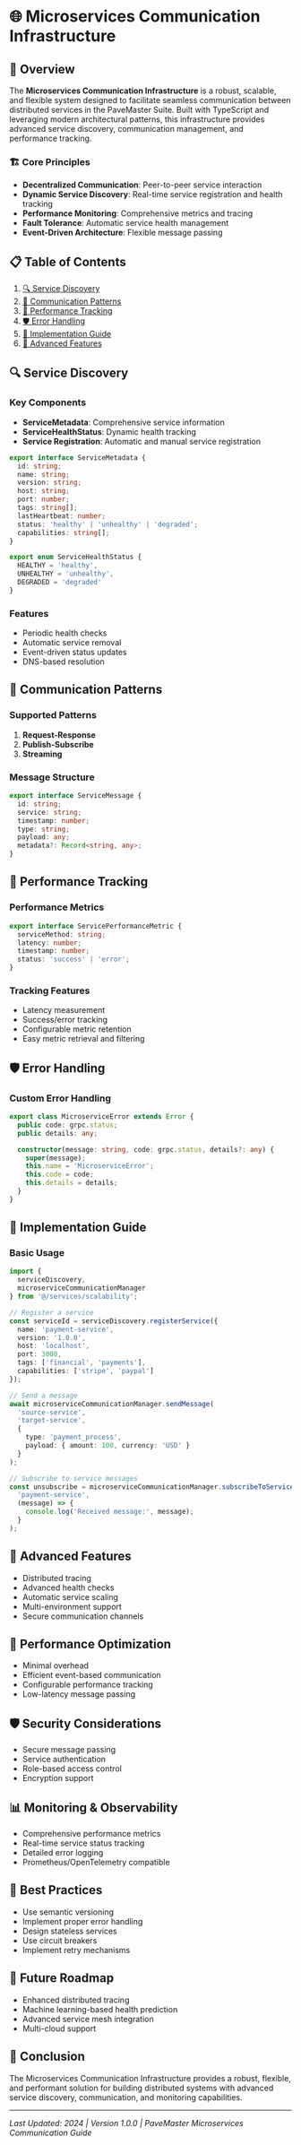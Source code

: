 # 🌐 Microservices Communication Infrastructure

## 🎯 Overview

The **Microservices Communication Infrastructure** is a robust, scalable, and flexible system designed to facilitate seamless communication between distributed services in the PaveMaster Suite. Built with TypeScript and leveraging modern architectural patterns, this infrastructure provides advanced service discovery, communication management, and performance tracking.

### 🏗️ Core Principles

- **Decentralized Communication**: Peer-to-peer service interaction
- **Dynamic Service Discovery**: Real-time service registration and health tracking
- **Performance Monitoring**: Comprehensive metrics and tracing
- **Fault Tolerance**: Automatic service health management
- **Event-Driven Architecture**: Flexible message passing

## 📋 Table of Contents

1. [🔍 Service Discovery](#-service-discovery)
2. [📡 Communication Patterns](#-communication-patterns)
3. [🚀 Performance Tracking](#-performance-tracking)
4. [🛡️ Error Handling](#️-error-handling)
5. [🧩 Implementation Guide](#-implementation-guide)
6. [🔧 Advanced Features](#-advanced-features)

## 🔍 Service Discovery

### Key Components

- **ServiceMetadata**: Comprehensive service information
- **ServiceHealthStatus**: Dynamic health tracking
- **Service Registration**: Automatic and manual service registration

```typescript
export interface ServiceMetadata {
  id: string;
  name: string;
  version: string;
  host: string;
  port: number;
  tags: string[];
  lastHeartbeat: number;
  status: 'healthy' | 'unhealthy' | 'degraded';
  capabilities: string[];
}

export enum ServiceHealthStatus {
  HEALTHY = 'healthy',
  UNHEALTHY = 'unhealthy',
  DEGRADED = 'degraded'
}
```

### Features

- Periodic health checks
- Automatic service removal
- Event-driven status updates
- DNS-based resolution

## 📡 Communication Patterns

### Supported Patterns

1. **Request-Response**
2. **Publish-Subscribe**
3. **Streaming**

### Message Structure

```typescript
export interface ServiceMessage {
  id: string;
  service: string;
  timestamp: number;
  type: string;
  payload: any;
  metadata?: Record<string, any>;
}
```

## 🚀 Performance Tracking

### Performance Metrics

```typescript
export interface ServicePerformanceMetric {
  serviceMethod: string;
  latency: number;
  timestamp: number;
  status: 'success' | 'error';
}
```

### Tracking Features

- Latency measurement
- Success/error tracking
- Configurable metric retention
- Easy metric retrieval and filtering

## 🛡️ Error Handling

### Custom Error Handling

```typescript
export class MicroserviceError extends Error {
  public code: grpc.status;
  public details: any;

  constructor(message: string, code: grpc.status, details?: any) {
    super(message);
    this.name = 'MicroserviceError';
    this.code = code;
    this.details = details;
  }
}
```

## 🧩 Implementation Guide

### Basic Usage

```typescript
import { 
  serviceDiscovery, 
  microserviceCommunicationManager 
} from '@/services/scalability';

// Register a service
const serviceId = serviceDiscovery.registerService({
  name: 'payment-service',
  version: '1.0.0',
  host: 'localhost',
  port: 3000,
  tags: ['financial', 'payments'],
  capabilities: ['stripe', 'paypal']
});

// Send a message
await microserviceCommunicationManager.sendMessage(
  'source-service', 
  'target-service', 
  {
    type: 'payment_process',
    payload: { amount: 100, currency: 'USD' }
  }
);

// Subscribe to service messages
const unsubscribe = microserviceCommunicationManager.subscribeToService(
  'payment-service', 
  (message) => {
    console.log('Received message:', message);
  }
);
```

## 🔧 Advanced Features

- Distributed tracing
- Advanced health checks
- Automatic service scaling
- Multi-environment support
- Secure communication channels

## 🚀 Performance Optimization

- Minimal overhead
- Efficient event-based communication
- Configurable performance tracking
- Low-latency message passing

## 🛡️ Security Considerations

- Secure message passing
- Service authentication
- Role-based access control
- Encryption support

## 📊 Monitoring & Observability

- Comprehensive performance metrics
- Real-time service status tracking
- Detailed error logging
- Prometheus/OpenTelemetry compatible

## 🎯 Best Practices

- Use semantic versioning
- Implement proper error handling
- Design stateless services
- Use circuit breakers
- Implement retry mechanisms

## 🔮 Future Roadmap

- Enhanced distributed tracing
- Machine learning-based health prediction
- Advanced service mesh integration
- Multi-cloud support

## 📖 Conclusion

The Microservices Communication Infrastructure provides a robust, flexible, and performant solution for building distributed systems with advanced service discovery, communication, and monitoring capabilities.

---

*Last Updated: 2024 | Version 1.0.0 | PaveMaster Microservices Communication Guide*